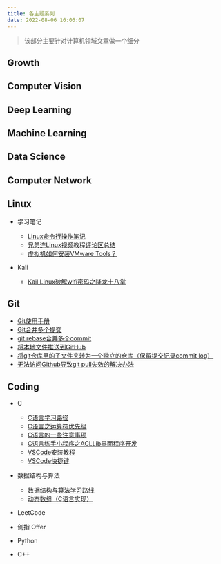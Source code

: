 ```yaml
---
title: 各主题系列
date: 2022-08-06 16:06:07
---
```


> 该部分主要针对计算机领域文章做一个细分

## Growth

## Computer Vision

## Deep Learning

## Machine Learning

## Data Science

## Computer Network

## Linux

- 学习笔记
  - [Linux命令行操作笔记](https://pokeai.cn/16.html)
  - [兄弟连Linux视频教程评论区总结](https://pokeai.cn/13.html)
  - [虚拟机如何安装VMware Tools？](https://pokeai.cn/14.html)

- Kali
  - [Kail Linux破解wifi密码之降龙十八掌](https://pokeai.cn/15.html)

## Git

- [Git使用手册](https://pokeai.cn/7.html)
- [Git合并多个提交](https://pokeai.cn/8.html)
- [git rebase合并多个commit](https://pokeai.cn/9.html)
- [将本地文件推送到GitHub](https://pokeai.cn/10.html)
- [将git仓库里的子文件夹转为一个独立的仓库（保留提交记录commit log）](https://pokeai.cn/11.html)
- [无法访问Github导致git pull失效的解决办法](https://pokeai.cn/12.html)

## Coding
- C
  - [C语言学习路径](https://pokeai.cn/1.html)
  - [C语言之运算符优先级](https://pokeai.cn/3.html)
  - [C语言的一些注意事项](https://pokeai.cn/4.html)
  - [C语言练手小程序之ACLLib界面程序开发](https://pokeai.cn/2.html)
  - [VSCode安装教程](https://pokeai.cn/5.html)
  - [VSCode快捷键](https://pokeai.cn/6.html)

- 数据结构与算法
  - [数据结构与算法学习路线](https://pokeai.cn/17.html)
  - [动态数组（C语言实现）](https://pokeai.cn/18.html)

- LeetCode

- 剑指 Offer
  
- Python

- C++